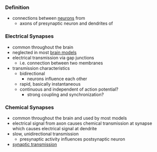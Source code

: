 ### Definition
+ connections between [neurons](../Neurons/Neurons.md) from
	+ axons of presynaptic neuron and dendrites of 
### Electrical Synapses
+ common throughout the brain
+ neglected in most [brain models](../Brain%20Models/Brain%20Models.md)
+ electrical transmission via gap junctions
	+ i.e. connection between two membranes
+ transmission characteristics
	+ bidirectional
		+ neurons influence each other
	+ rapid, basically instantaneous
	+ continuous and independent of action potential?
		+ strong coupling and synchronization?
### Chemical Synapses
+ common throughout the brain and used by most models
+ electrical signal from axon causes chemical transmission at synapse which causes electrical signal at dendrite
+ slow, unidirectional transmission
	+ presynaptic activity influences postsynaptic neuron
+ [synaptic transmission](Synaptic%20Transmission%20of%20Chemical%20Synapses.md)
